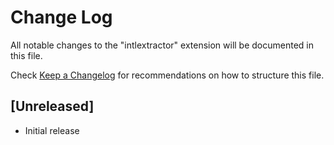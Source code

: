 # Change Log

All notable changes to the "intlextractor" extension will be documented in this file.

Check [Keep a Changelog](http://keepachangelog.com/) for recommendations on how to structure this file.

## [Unreleased]

- Initial release
